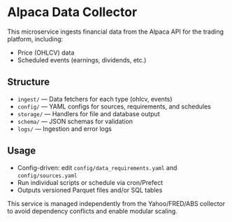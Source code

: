 # Alpaca Data Collector

This microservice ingests financial data from the Alpaca API for the trading platform, including:
- Price (OHLCV) data
- Scheduled events (earnings, dividends, etc.)

## Structure

- `ingest/` — Data fetchers for each type (ohlcv, events)
- `config/` — YAML configs for sources, requirements, and schedules
- `storage/` — Handlers for file and database output
- `schema/` — JSON schemas for validation
- `logs/` — Ingestion and error logs

## Usage

- Config-driven: edit `config/data_requirements.yaml` and `config/sources.yaml`
- Run individual scripts or schedule via cron/Prefect
- Outputs versioned Parquet files and/or SQL tables

This service is managed independently from the Yahoo/FRED/ABS collector to avoid dependency conflicts and enable modular scaling. 